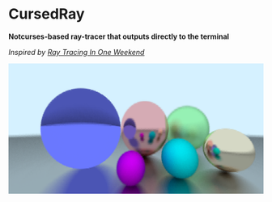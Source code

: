 # CursedRay

**Notcurses-based ray-tracer that outputs directly to the terminal**

*Inspired by [Ray Tracing In One Weekend](https://raytracing.github.io/)*

![Example Rendering](renders/example0.png)
